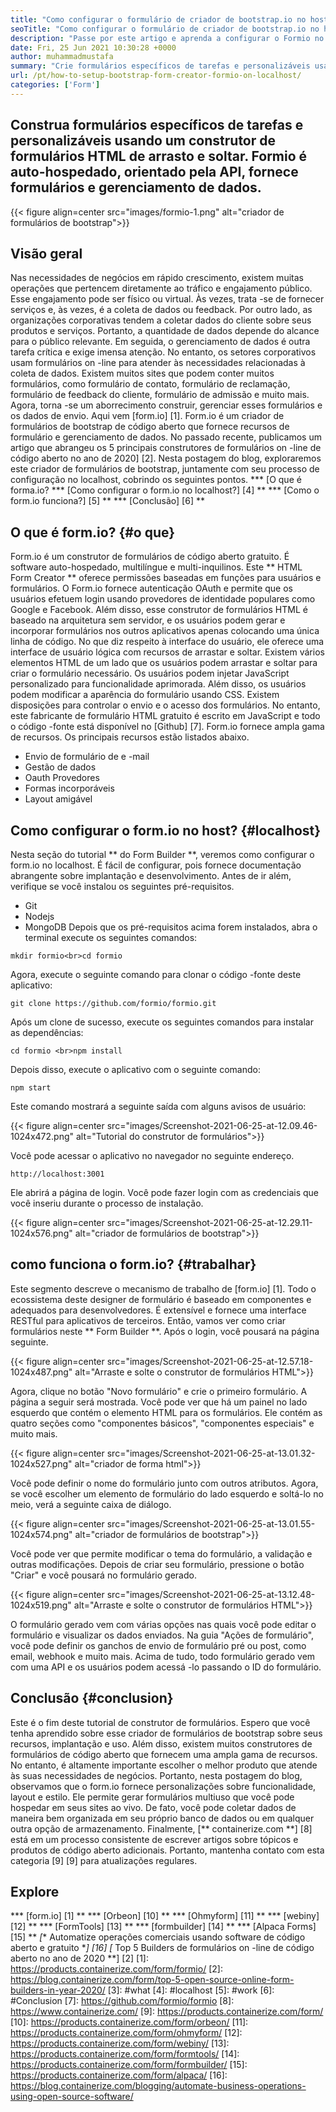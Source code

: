 ```yaml
---
title: "Como configurar o formulário de criador de bootstrap.io no host localhost" 
seoTitle: "Como configurar o formulário de criador de bootstrap.io no host localhost" 
description: "Passe por este artigo e aprenda a configurar o Formio no localhost. Este criador de formulários de bootstrap é gratuito, extensível e oferece integrações de terceiros." 
date: Fri, 25 Jun 2021 10:30:28 +0000
author: muhammadmustafa
summary: "Crie formulários específicos de tarefas e personalizáveis ​​usando um construtor de formas HTML de arrasto e solte. Formio é auto-hospedado, orientado pela API, fornece formulários e gerenciamento de dados." 
url: /pt/how-to-setup-bootstrap-form-creator-formio-on-localhost/
categories: ['Form']
---
```


## Construa formulários específicos de tarefas e personalizáveis ​​usando um construtor de formulários HTML de arrasto e soltar. Formio é auto-hospedado, orientado pela API, fornece formulários e gerenciamento de dados.

{{< figure align=center src="images/formio-1.png" alt="criador de formulários de bootstrap">}}


## **Visão geral**
Nas necessidades de negócios em rápido crescimento, existem muitas operações que pertencem diretamente ao tráfico e engajamento público. Esse engajamento pode ser físico ou virtual. Às vezes, trata -se de fornecer serviços e, às vezes, é a coleta de dados ou feedback. Por outro lado, as organizações corporativas tendem a coletar dados do cliente sobre seus produtos e serviços. Portanto, a quantidade de dados depende do alcance para o público relevante. Em seguida, o gerenciamento de dados é outra tarefa crítica e exige imensa atenção.
No entanto, os setores corporativos usam formulários on -line para atender às necessidades relacionadas à coleta de dados. Existem muitos sites que podem conter muitos formulários, como formulário de contato, formulário de reclamação, formulário de feedback do cliente, formulário de admissão e muito mais. Agora, torna -se um aborrecimento construir, gerenciar esses formulários e os dados de envio. Aqui vem [form.io] [1]. Form.io é um criador de formulários de bootstrap de código aberto que fornece recursos de formulário e gerenciamento de dados. No passado recente, publicamos um artigo que abrangeu os 5 principais construtores de formulários on -line de código aberto no ano de 2020] [2]. Nesta postagem do blog, exploraremos este criador de formulários de bootstrap, juntamente com seu processo de configuração no localhost, cobrindo os seguintes pontos.
  *** [O que é forma.io?
  *** [Como configurar o form.io no localhost?] [4] **
  *** [Como o form.io funciona?] [5] **
  *** [Conclusão] [6] **

## O que é form.io? {#o que}
Form.io é um construtor de formulários de código aberto gratuito. É software auto-hospedado, multilíngue e multi-inquilinos. Este ** HTML Form Creator ** oferece permissões baseadas em funções para usuários e formulários. O Form.io fornece autenticação OAuth e permite que os usuários efetuem login usando provedores de identidade populares como Google e Facebook. Além disso, esse construtor de formulários HTML é baseado na arquitetura sem servidor, e os usuários podem gerar e incorporar formulários nos outros aplicativos apenas colocando uma única linha de código. No que diz respeito à interface do usuário, ele oferece uma interface de usuário lógica com recursos de arrastar e soltar. Existem vários elementos HTML de um lado que os usuários podem arrastar e soltar para criar o formulário necessário. Os usuários podem injetar JavaScript personalizado para funcionalidade aprimorada. Além disso, os usuários podem modificar a aparência do formulário usando CSS. Existem disposições para controlar o envio e o acesso dos formulários. No entanto, este fabricante de formulário HTML gratuito é escrito em JavaScript e todo o código -fonte está disponível no [Github] [7].
Form.io fornece ampla gama de recursos. Os principais recursos estão listados abaixo.
  * Envio de formulário de e -mail
  * Gestão de dados
  * Oauth Provedores
  * Formas incorporáveis
  * Layout amigável

## Como configurar o form.io no host? {#localhost}
Nesta seção do tutorial ** do Form Builder **, veremos como configurar o form.io no localhost. É fácil de configurar, pois fornece documentação abrangente sobre implantação e desenvolvimento.
Antes de ir além, verifique se você instalou os seguintes pré-requisitos.
  * Git
  * Nodejs
  * MongoDB
Depois que os pré-requisitos acima forem instalados, abra o terminal execute os seguintes comandos:
```
mkdir formio<br>cd formio
```
Agora, execute o seguinte comando para clonar o código -fonte deste aplicativo:
```
git clone https://github.com/formio/formio.git
```
Após um clone de sucesso, execute os seguintes comandos para instalar as dependências:
```
cd formio <br>npm install
```
Depois disso, execute o aplicativo com o seguinte comando:
```
npm start 
```
Este comando mostrará a seguinte saída com alguns avisos de usuário:

{{< figure align=center src="images/Screenshot-2021-06-25-at-12.09.46-1024x472.png" alt="Tutorial do construtor de formulários">}}

Você pode acessar o aplicativo no navegador no seguinte endereço.
```
http://localhost:3001 
```
Ele abrirá a página de login. Você pode fazer login com as credenciais que você inseriu durante o processo de instalação.

{{< figure align=center src="images/Screenshot-2021-06-25-at-12.29.11-1024x576.png" alt="criador de formulários de bootstrap">}}


## como funciona o form.io? {#trabalhar}
Este segmento descreve o mecanismo de trabalho de [form.io] [1]. Todo o ecossistema deste designer de formulário é baseado em componentes e adequados para desenvolvedores. É extensível e fornece uma interface RESTful para aplicativos de terceiros. Então, vamos ver como criar formulários neste ** Form Builder **.
Após o login, você pousará na página seguinte.

{{< figure align=center src="images/Screenshot-2021-06-25-at-12.57.18-1024x487.png" alt="Arraste e solte o construtor de formulários HTML">}}

Agora, clique no botão "Novo formulário" e crie o primeiro formulário. A página a seguir será mostrada. Você pode ver que há um painel no lado esquerdo que contém o elemento HTML para os formulários. Ele contém as quatro seções como "componentes básicos", "componentes especiais" e muito mais.

{{< figure align=center src="images/Screenshot-2021-06-25-at-13.01.32-1024x527.png" alt="criador de forma html">}}

Você pode definir o nome do formulário junto com outros atributos. Agora, se você escolher um elemento de formulário do lado esquerdo e soltá-lo no meio, verá a seguinte caixa de diálogo.

{{< figure align=center src="images/Screenshot-2021-06-25-at-13.01.55-1024x574.png" alt="criador de formulários de bootstrap">}}

Você pode ver que permite modificar o tema do formulário, a validação e outras modificações. Depois de criar seu formulário, pressione o botão "Criar" e você pousará no formulário gerado.

{{< figure align=center src="images/Screenshot-2021-06-25-at-13.12.48-1024x519.png" alt="Arraste e solte o construtor de formulários HTML">}}

O formulário gerado vem com várias opções nas quais você pode editar o formulário e visualizar os dados enviados. Na guia "Ações de formulário", você pode definir os ganchos de envio de formulário pré ou post, como email, webhook e muito mais. Acima de tudo, todo formulário gerado vem com uma API e os usuários podem acessá -lo passando o ID do formulário.

## Conclusão {#conclusion}
Este é o fim deste tutorial de construtor de formulários. Espero que você tenha aprendido sobre esse criador de formulários de bootstrap sobre seus recursos, implantação e uso. Além disso, existem muitos construtores de formulários de código aberto que fornecem uma ampla gama de recursos. No entanto, é altamente importante escolher o melhor produto que atende às suas necessidades de negócios. Portanto, nesta postagem do blog, observamos que o form.io fornece personalizações sobre funcionalidade, layout e estilo. Ele permite gerar formulários multiuso que você pode hospedar em seus sites ao vivo. De fato, você pode coletar dados de maneira bem organizada em seu próprio banco de dados ou em qualquer outra opção de armazenamento.
Finalmente, [** containerize.com **] [8] está em um processo consistente de escrever artigos sobre tópicos e produtos de código aberto adicionais. Portanto, mantenha contato com esta categoria [9] [9] para atualizações regulares.

## Explore
  *** [form.io] [1] **
  *** [Orbeon] [10] **
  *** [Ohmyform] [11] **
  *** [webiny] [12] **
  *** [FormTools] [13] **
  *** [formbuilder] [14] **
  *** [Alpaca Forms] [15] **
  *[** Automatize operações comerciais usando software de código aberto e gratuito **] [16]
  *[** Top 5 Builders de formulários on -line de código aberto no ano de 2020 **] [2]
[1]: https://products.containerize.com/form/formio/
[2]: https://blog.containerize.com/form/top-5-open-source-online-form-builders-in-year-2020/
[3]: #what
[4]: #localhost
[5]: #work
[6]: #Conclusion
[7]: https://github.com/formio/formio
[8]: https://www.containerize.com/
[9]: https://products.containerize.com/form/
[10]: https://products.containerize.com/form/orbeon/
[11]: https://products.containerize.com/form/ohmyform/
[12]: https://products.containerize.com/form/webiny/
[13]: https://products.containerize.com/form/formtools/
[14]: https://products.containerize.com/form/formbuilder/
[15]: https://products.containerize.com/form/alpaca/
[16]: https://blog.containerize.com/blogging/automate-business-operations-using-open-source-software/
